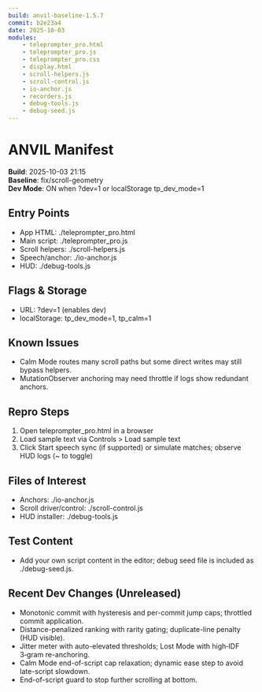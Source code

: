 ```yaml
---
build: anvil-baseline-1.5.7
commit: b2e23a4
date: 2025-10-03
modules:
	- teleprompter_pro.html
	- teleprompter_pro.js
	- teleprompter_pro.css
	- display.html
	- scroll-helpers.js
	- scroll-control.js
	- io-anchor.js
	- recorders.js
	- debug-tools.js
	- debug-seed.js
---
```


# ANVIL Manifest

**Build**: 2025-10-03 21:15  
**Baseline**: fix/scroll-geometry  
**Dev Mode**: ON when ?dev=1 or localStorage tp_dev_mode=1

## Entry Points
- App HTML: ./teleprompter_pro.html
- Main script: ./teleprompter_pro.js
- Scroll helpers: ./scroll-helpers.js
- Speech/anchor: ./io-anchor.js
- HUD: ./debug-tools.js

## Flags & Storage
- URL: ?dev=1 (enables dev)  
- localStorage: tp_dev_mode=1, tp_calm=1

## Known Issues
- Calm Mode routes many scroll paths but some direct writes may still bypass helpers.
- MutationObserver anchoring may need throttle if logs show redundant anchors.

## Repro Steps
1) Open teleprompter_pro.html in a browser
2) Load sample text via Controls > Load sample text
3) Click Start speech sync (if supported) or simulate matches; observe HUD logs (~ to toggle)

## Files of Interest
- Anchors: ./io-anchor.js
- Scroll driver/control: ./scroll-control.js
- HUD installer: ./debug-tools.js

## Test Content
- Add your own script content in the editor; debug seed file is included as ./debug-seed.js.

## Recent Dev Changes (Unreleased)
- Monotonic commit with hysteresis and per-commit jump caps; throttled commit application.
- Distance-penalized ranking with rarity gating; duplicate-line penalty (HUD visible).
- Jitter meter with auto-elevated thresholds; Lost Mode with high‑IDF 3‑gram re-anchoring.
- Calm Mode end-of-script cap relaxation; dynamic ease step to avoid late-script slowdown.
- End-of-script guard to stop further scrolling at bottom.
